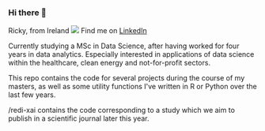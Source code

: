 ### Hi there 👋

Ricky, from Ireland <img src="https://www.countryflags.io/ie/flat/24.png">  Find me on [LinkedIn](https://www.linkedin.com/in/ricky-walsh/)

Currently studying a MSc in Data Science, after having worked for four years in data analytics. 
Especially interested in applications of data science within the healthcare, clean energy and not-for-profit sectors.

This repo contains the code for several projects during the course of my masters, as well as some utility functions I've written in R or Python over the last few years.

/redi-xai contains the code corresponding to a study which we aim to publish in a scientific journal later this year.

